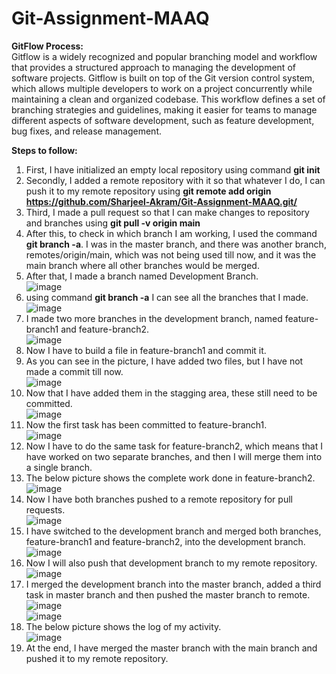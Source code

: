 # Git-Assignment-MAAQ
**GitFlow Process:**<br>
Gitflow is a widely recognized and popular branching model and workflow that provides a structured approach to managing the development of software projects. Gitflow is built on top of the Git version control system, which allows multiple developers to work on a project concurrently while maintaining a clean and organized codebase. This workflow defines a set of branching strategies and guidelines, making it easier for teams to manage different aspects of software development, such as feature development, bug fixes, and release management. <br>

**Steps to follow:**<br>

1. First, I have initialized an empty local repository using command **git init**
2. Secondly, I added a remote repository with it so that whatever I do, I can push it to my remote repository using **git remote add origin https://github.com/Sharjeel-Akram/Git-Assignment-MAAQ.git/**
3. Third, I made a pull request so that I can make changes to repository and branches using **git pull -v origin main**
4. After this, to check in which branch I am working, I used the command **git branch -a**. I was in the master branch, and there was another branch, remotes/origin/main, which was not being used till now, and it was the main branch where all other branches would be merged.
5. After that, I made a branch named Development Branch.<br> ![image](https://github.com/Sharjeel-Akram/Git-Assignment-MAAQ/assets/65490295/915ce01f-f63d-45be-8458-55fdd2fb8530)
6. using command **git branch -a** I can see all the branches that I made. <br>![image](https://github.com/Sharjeel-Akram/Git-Assignment-MAAQ/assets/65490295/c9c32308-2094-4c25-bfb4-e06f2cc2a5ce)
7. I made two more branches in the development branch, named feature-branch1 and feature-branch2. <br>![image](https://github.com/Sharjeel-Akram/Git-Assignment-MAAQ/assets/65490295/d935f29b-80a6-4b2e-bd49-1e2c2542e18a)
8. Now I have to build a file in feature-branch1 and commit it.
9. As you can see in the picture, I have added two files, but I have not made a commit till now.<br> ![image](https://github.com/Sharjeel-Akram/Git-Assignment-MAAQ/assets/65490295/5c00ec93-75a4-4590-86f3-00ce72dac99f)
10. Now that I have added them in the stagging area, these still need to be committed.<br> ![image](https://github.com/Sharjeel-Akram/Git-Assignment-MAAQ/assets/65490295/ce1c764c-dad6-469b-b152-b0864af5fd5b)
11. Now the first task has been committed to feature-branch1. <br>![image](https://github.com/Sharjeel-Akram/Git-Assignment-MAAQ/assets/65490295/32f3080f-3fe4-48f1-b2b2-797a1fe68f66)
12. Now I have to do the same task for feature-branch2, which means that I have worked on two separate branches, and then I will merge them into a single branch.
13. The below picture shows the complete work done in feature-branch2. <br> ![image](https://github.com/Sharjeel-Akram/Git-Assignment-MAAQ/assets/65490295/03c46e79-3c3e-4823-9b9a-7029edac09ce)
14. Now I have both branches pushed to a remote repository for pull requests. <br> ![image](https://github.com/Sharjeel-Akram/Git-Assignment-MAAQ/assets/65490295/2b28d520-6fbc-4957-9543-1b32ea2dfd8a)
15. I have switched to the development branch and merged both branches, feature-branch1 and feature-branch2, into the development branch. <br>![image](https://github.com/Sharjeel-Akram/Git-Assignment-MAAQ/assets/65490295/2e7b15a1-3930-4083-9d4d-596b07b5a518)
16. Now I will also push that development branch to my remote repository. <br> ![image](https://github.com/Sharjeel-Akram/Git-Assignment-MAAQ/assets/65490295/69cf9bc2-44ac-4f9a-afc3-6d8c31e5ada5)
17. I merged the development branch into the master branch, added a third task in master branch and then pushed the master branch to remote. <br> ![image](https://github.com/Sharjeel-Akram/Git-Assignment-MAAQ/assets/65490295/5e35d412-609e-4311-9688-eefb6b1e2146) <br> ![image](https://github.com/Sharjeel-Akram/Git-Assignment-MAAQ/assets/65490295/22eac573-7660-44ee-a48e-2bfb32efd2e7)
18. The below picture shows the log of my activity. <br> ![image](https://github.com/Sharjeel-Akram/Git-Assignment-MAAQ/assets/65490295/8ad8e2c1-aa92-4e52-a7f8-2f0ce6f6170d)
19. At the end, I have merged the master branch with the main branch and pushed it to my remote repository. <br>



 







